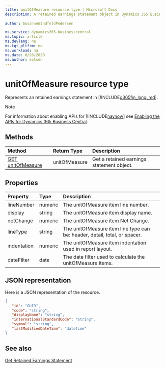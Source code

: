 ```yaml
---
title: unitOfMeasure resource type | Microsoft Docs
description: A retained earnings statement object in Dynamics 365 Business Central.
 
author: SusanneWindfeldPedersen

ms.service: dynamics365-businesscentral
ms.topic: article
ms.devlang: na
ms.tgt_pltfrm: na
ms.workload: na
ms.date: 8/26/2020
ms.author: solsen
---
```


# unitOfMeasure resource type
Represents an retained earnings statement in [!INCLUDE[d365fin_long_md](../../includes/d365fin_long_md.md)].

> [!NOTE]  
> For information about enabling APIs for [!INCLUDE[navnow](../../includes/navnow_md.md)] see [Enabling the APIs for Dynamics 365 Business Central](../enabling-apis-for-dynamics-nav.md).

## Methods

| Method       | Return Type  |Description          |
|:-------------|:-------------|:--------------------|
|[GET unitOfMeasure](../api/dynamics_retainedearningsstatement_get.md)|unitOfMeasure|Get a retained earnings statement object.|

## Properties

| Property  | Type  |Description                                                           |
|:----------|:------|:---------------------------------------------------------------------|
|lineNumber |numeric|The unitOfMeasure item line number.                       |
|display    |string |The unitOfMeasure item display name.                      |
|netChange  |numeric|The unitOfMeasure item Net Change.                        |
|lineType   |string |The unitOfMeasure item line type can be: header, detail, total, or spacer.|
|indentation|numeric|The unitOfMeasure item indentation used in report layout. |
|dateFilter |date   |The date filter used to calculate the unitOfMeasure items.|


## JSON representation

Here is a JSON representation of the resource.


```json
{
   "id": "GUID",
   "code": "string",
   "displayName": "string",
   "internationalStandardCode": "string",
   "symbol": "string",
   "lastModifiedDateTime": "datetime"
}
```
## See also

[Get Retained Earnings Statement](../api/dynamics_retainedearningsstatement_get.md)  